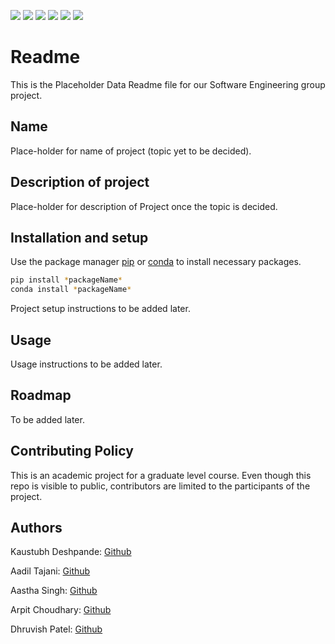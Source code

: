 ![](https://img.shields.io/badge/build-passing-Python_informational?style=flat&logo=<LOGO_NAME>&logoColor=white&color=2bbc8a)
![](https://img.shields.io/badge/OS-Linux-Python_informational?style=flat&logo=<LOGO_NAME>&logoColor=white&color=2bbc8a)
![](https://img.shields.io/badge/Code-Python-informational?style=flat&logo=<LOGO_NAME>&logoColor=white&color=2bbc8a)
![](https://img.shields.io/badge/IDE-IntelliJ_IDEA-informational?style=flat&logo=<LOGO_NAME>&logoColor=white&color=2bbc8a)
![](https://img.shields.io/badge/Shell-Bash-informational?style=flat&logo=<LOGO_NAME>&logoColor=white&color=2bbc8a)
![](https://img.shields.io/badge/License-MIT-informational?style=flat&logo=<LOGO_NAME>&logoColor=white&color=2bbc8a)

# Readme

This is the Placeholder Data Readme file for our Software Engineering group project.

## Name

Place-holder for name of project (topic yet to be decided).

## Description of project

Place-holder for description of Project once the topic is decided.

## Installation and setup

Use the package manager [pip](https://pip.pypa.io/en/stable/) or [conda](https://docs.conda.io/en/latest/)
to install necessary packages.

```bash
pip install *packageName*
conda install *packageName*
```

Project setup instructions to be added later.

## Usage

Usage instructions to be added later.

## Roadmap

To be added later.

## Contributing Policy

This is an academic project for a graduate level course. Even though this repo is visible to public, contributors are limited to the participants of the project.

## Authors

Kaustubh Deshpande: [Github](https://github.com/KaustubhKael)

Aadil Tajani: [Github](https://github.com/aadiltajani)

Aastha Singh: [Github](https://github.com/asingh0404)

Arpit Choudhary: [Github](https://github.com/ArpitCh21)

Dhruvish Patel: [Github](https://github.com/Dhruvish-Patel)
